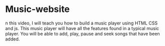 # Music-website 
n this video, I will teach you how to build a music player using HTML CSS and js. This music player will have all the features found in a typical music player. 
You will be able to add, play, pause and seek songs that have been added.
